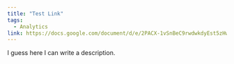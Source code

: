 ```yaml
---
title: "Test Link"
tags:
  - Analytics
link: https://docs.google.com/document/d/e/2PACX-1vSnBeC9rwdwkdyEst5zHwH8rBPCWcAZnxkRuYe562Xcp2bAkHXFcBUQcqgyWnma2tjmsSBH0SVhwL1Z/pub
---
```

I guess here I can write a description.

